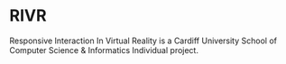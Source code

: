 # RIVR
Responsive Interaction In Virtual Reality is a Cardiff University School of Computer Science &amp; Informatics Individual project.
